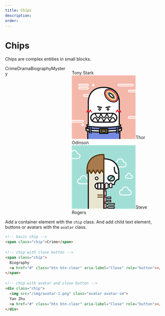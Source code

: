 ```yaml
---
title: Chips
description: 
order: 
---
```


# Chips

Chips are complex entities in small blocks.

<div class="vp-raw docs-demo columns">
  <div class="column col-12"><span class="chip">Crime</span><span class="chip">Drama</span><span class="chip">Biography<a class="btn btn-clear" href="#" aria-label="Close" role="button"></a></span><span class="chip">Mystery<a class="btn btn-clear" href="#" aria-label="Close" role="button"></a></span></div>
  <div class="column col-12">
    <div class="chip">
      <figure class="avatar avatar-sm" data-initial="TS" style="background-color: #5755d9;"></figure>Tony Stark
    </div>
    <div class="chip"><img class="avatar avatar-sm" src="/img/avatar-1.png" alt="Thor Odinson">Thor Odinson</div>
    <div class="chip"><img class="avatar avatar-sm" src="/img/avatar-4.png" alt="Steve Rogers">Steve Rogers</div>
  </div>
</div>

Add a container element with the `chip` class. And add child text element, buttons or avatars with the `avatar` class.

```html
<!-- basic chip -->
<span class="chip">Crime</span>

<!-- chip with close button -->
<span class="chip">
  Biography
  <a href="#" class="btn btn-clear" aria-label="Close" role="button"></a>
</span>

<!-- chip with avatar and close button -->
<div class="chip">
  <img src="/img/avatar-1.png" class="avatar avatar-sm">
  Yan Zhu
  <a href="#" class="btn btn-clear" aria-label="Close" role="button"></a>
</div>
```

<!-- @see https://github.com/spectre-org/spectre-docs/issues/17 -->

